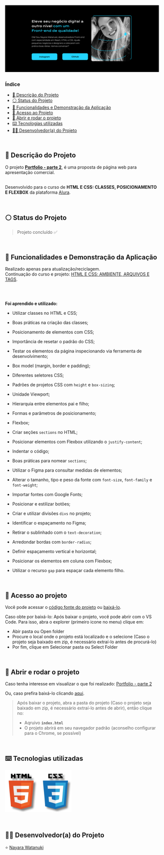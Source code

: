 <h1 align="center">
  <img alt="Portfolio da Nayara Watanuki" src="https://raw.githubusercontent.com/nayarawatanuki/html-css__portfolio-part2/main/img/readme/portfolio__cover.png#vitrinedev"/>
</h1>

### Índice

* [:pencil: Descrição do Projeto](#pencil-descrição-do-projeto)
* [:white_circle: Status do Projeto](#white_circle-status-do-projeto)
* [:hammer: Funcionalidades e Demonstração da Aplicação](#hammer-funcionalidades-e-demonstração-da-aplicação)
* [:open_file_folder: Acesso ao Projeto](#open_file_folder-acesso-ao-projeto)
* [:rocket: Abrir e rodar o projeto](#rocket-abrir-e-rodar-o-projeto)
* [:keyboard: Tecnologias utilizadas](#keyboard-tecnologias-utilizadas)
* [:woman_technologist: Desenvolvedor(a) do Projeto](#woman_technologist-desenvolvedora-do-projeto)

</br>

## :pencil: Descrição do Projeto
O projeto **[Portfolio - parte 2](https://nayarawatanuki.github.io/html-css__portfolio-part2/)**, é uma proposta de página web para apresentação comercial.

</br>Desenvolvido para o curso de **HTML E CSS: CLASSES, POSICIONAMENTO E FLEXBOX** da plataforma [Alura](https://www.alura.com.br/).

</br>

## :white_circle: Status do Projeto
> Projeto concluído :white_check_mark:

</br>

## :hammer: Funcionalidades e Demonstração da Aplicação
Realizado apenas para atualização/reciclagem. </br>
Continuação do curso e projeto: [HTML E CSS: AMBIENTE, ARQUIVOS E TAGS](https://github.com/nayarawatanuki/html-css__portfolio-part1).

</br>
</br>

**Foi aprendido e utilizado:**

- Utilizar classes no HTML e CSS;
- Boas práticas na criação das classes;
- Posicionamento de elementos com CSS;
- Importância de resetar o padrão do CSS;
- Testar os elementos da página inspecionando via ferramenta de desenvolvimento;
- Box model (margin, border e padding);
- Diferentes seletores CSS;

- Padrões de projetos CSS com `height` e `box-sizing`;
- Unidade Viewport;
- Hierarquia entre elementos pai e filho;
- Formas e parâmetros de posicionamento;
- Flexbox;

- Criar seções `sections` no HTML;
- Posicionar elementos com Flexbox utilizando o `justify-content`;
- Indentar o código;
- Boas práticas para nomear `sections`;
- Utilizar o Figma para consultar medidas de elementos;
- Alterar o tamanho, tipo e peso da fonte com `font-size`, `font-family` e `font-weight`;
- Importar fontes com Google Fonts;

- Posicionar e estilizar botões;
- Criar e utilizar divisões `divs` no projeto;
- Identificar o espaçamento no Figma;
- Retirar o sublinhado com o `text-decoration`;
- Arredondar bordas com `border-radius`;

- Definir espaçamento vertical e horizontal;
- Posicionar os elementos em coluna com Flexbox;
- Utilizar o recurso `gap` para espaçar cada elemento filho.

</br>

## :open_file_folder: Acesso ao projeto
Você pode acessar o [código fonte do projeto](https://github.com/nayarawatanuki/html-css__portfolio-part2) ou 
[baixá-lo](https://github.com/nayarawatanuki/html-css__portfolio-part2/archive/refs/heads/main.zip).

Caso obte por baixá-lo: 
Após baixar o projeto, você pode abrir com o VS Code. Para isso, abra o explorer (primeiro icone no menu) clique em:
- Abir pasta ou Open folder
- Procure o local onde o projeto está localizado e o selecione (Caso o projeto seja baixado em zip, é necessário extraí-lo antes de procurá-lo)
- Por fim, clique em Selecionar pasta ou Select Folder

</br>

## :rocket: Abrir e rodar o projeto
Caso tenha interesse em visualizar o que foi realizado: [Portfolio - parte 2](https://nayarawatanuki.github.io/html-css__portfolio-part2/) 

Ou, caso prefira baixá-lo clicando [aqui](https://github.com/nayarawatanuki/html-css__portfolio-part2/archive/refs/heads/main.zip).

> Após baixar o projeto, abra a pasta do projeto (Caso o projeto seja baixado em zip, é necessário extraí-lo antes de abrir), então clique no:
> - Aqruivo **``index.html``**
> - O projeto abrirá em seu navegador padrão (aconselho configurar para o Chrome, se possível)

</br>

## :keyboard: Tecnologias utilizadas
![HTML + CSS](https://raw.githubusercontent.com/nayarawatanuki/html-css__portfolio-part2/main/img/readme/html-css.PNG)</br>

</br>

## :woman_technologist: Desenvolvedor(a) do Projeto
:star: [Nayara Watanuki](https://github.com/nayarawatanuki)
